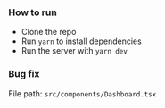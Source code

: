 ### How to run

* Clone the repo
 * Run `yarn` to install dependencies 
 * Run the server with `yarn dev`

### Bug fix
File path: `src/components/Dashboard.tsx`
